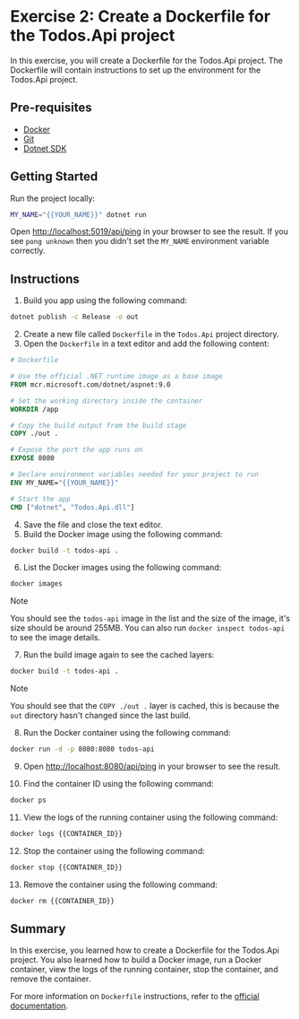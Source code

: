 # Exercise 2: Create a Dockerfile for the Todos.Api project

In this exercise, you will create a Dockerfile for the Todos.Api project. The Dockerfile will contain instructions to set up the environment for the Todos.Api project.

## Pre-requisites

- [Docker](https://docs.docker.com/get-docker/)
- [Git](https://git-scm.com/downloads)
- [Dotnet SDK](https://dotnet.microsoft.com/download)

## Getting Started

Run the project locally:

```bash
MY_NAME="{{YOUR_NAME}}" dotnet run
```

Open [http://localhost:5019/api/ping](http://localhost:5019/api/ping) in your browser to see the result. If you see `pong unknown` then you didn't set the `MY_NAME` environment variable correctly.

## Instructions

1. Build you app using the following command:

```bash
dotnet publish -c Release -o out
```

2. Create a new file called `Dockerfile` in the `Todos.Api` project directory.
3. Open the `Dockerfile` in a text editor and add the following content:

```Dockerfile
# Dockerfile

# Use the official .NET runtime image as a base image
FROM mcr.microsoft.com/dotnet/aspnet:9.0

# Set the working directory inside the container
WORKDIR /app

# Copy the build output from the build stage
COPY ./out .

# Expose the port the app runs on
EXPOSE 8080

# Declare environment variables needed for your project to run
ENV MY_NAME="{{YOUR_NAME}}"

# Start the app
CMD ["dotnet", "Todos.Api.dll"]
```

4. Save the file and close the text editor.
5. Build the Docker image using the following command:

```bash
docker build -t todos-api .
```

6. List the Docker images using the following command:

```bash
docker images
```

> [!NOTE]
> You should see the `todos-api` image in the list and the size of the image, it's size should be around 255MB. You can also run `docker inspect todos-api` to see the image details.

7. Run the build image again to see the cached layers:

```bash
docker build -t todos-api .
```

> [!NOTE]
> You should see that the `COPY ./out .` layer is cached, this is because the `out` directory hasn't changed since the last build.

8. Run the Docker container using the following command:

```bash
docker run -d -p 8080:8080 todos-api
```

9. Open [http://localhost:8080/api/ping](http://localhost:8080/api/ping) in your browser to see the result.

10. Find the container ID using the following command:

```bash
docker ps
```

11. View the logs of the running container using the following command:

```bash
docker logs {{CONTAINER_ID}}
```

12. Stop the container using the following command:

```bash
docker stop {{CONTAINER_ID}}
```

13. Remove the container using the following command:

```bash
docker rm {{CONTAINER_ID}}
```

## Summary

In this exercise, you learned how to create a Dockerfile for the Todos.Api project. You also learned how to build a Docker image, run a Docker container, view the logs of the running container, stop the container, and remove the container.

For more information on `Dockerfile` instructions, refer to the [official documentation](https://docs.docker.com/reference/dockerfile/).
